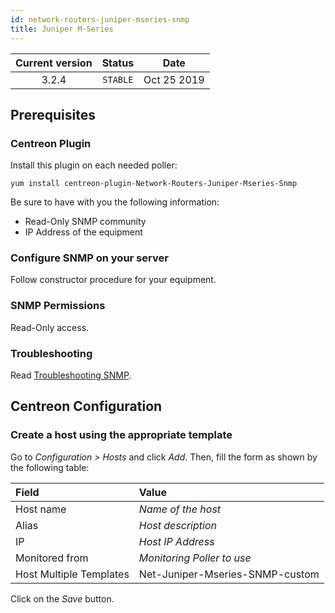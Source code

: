```yaml
---
id: network-routers-juniper-mseries-snmp
title: Juniper M-Series
---
```


| Current version | Status | Date |
| :-: | :-: | :-: |
| 3.2.4 | `STABLE` | Oct 25 2019 |

## Prerequisites

### Centreon Plugin

Install this plugin on each needed poller:

``` shell
yum install centreon-plugin-Network-Routers-Juniper-Mseries-Snmp
```

Be sure to have with you the following information:

  - Read-Only SNMP community
  - IP Address of the equipment

### Configure SNMP on your server

Follow constructor procedure for your equipment.

### SNMP Permissions

Read-Only access.

### Troubleshooting

Read [Troubleshooting
SNMP](https://documentation.centreon.com/docs/centreon-plugins/en/latest/user/guide.html#snmp).

## Centreon Configuration

### Create a host using the appropriate template

Go to *Configuration \> Hosts* and click *Add*. Then, fill the form as shown by
the following table:

| Field                   | Value                           |
| :---------------------- | :------------------------------ |
| Host name               | *Name of the host*              |
| Alias                   | *Host description*              |
| IP                      | *Host IP Address*               |
| Monitored from          | *Monitoring Poller to use*      |
| Host Multiple Templates | Net-Juniper-Mseries-SNMP-custom |

Click on the *Save* button.

